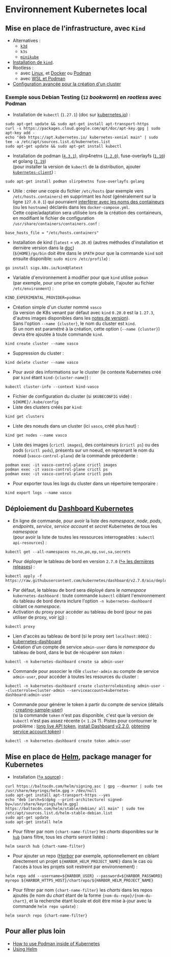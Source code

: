 # Environnement Kubernetes local
## Mise en place de l'infrastructure, avec `Kind`
* Alternatives :
  * [`k3d`](https://k3d.io/v5.4.2/usage/advanced/podman/)
  * `k3s`
  * [`minikube`](https://minikube.sigs.k8s.io/docs/drivers/podman/)
* [Installation de `kind`](https://kind.sigs.k8s.io/docs/user/quick-start/).
* Rootless :
  * avec [Linux](https://kind.sigs.k8s.io/docs/user/rootless/), et [Docker](https://docs.docker.com/go/rootless/) ou [Podman](https://github.com/containers/podman/blob/master/docs/tutorials/rootless_tutorial.md)
  * avec [WSL et Podman](https://podman-desktop.io/docs/kubernetes/kind)
* [Configuration avancée pour la création d'un cluster](https://kind.sigs.k8s.io/docs/user/configuration/)
### Exemple sous Debian Testing (`12` *bookworm*) en *rootless* avec Podman
* Installation de `kubectl` (`1.27.1`) (doc sur [kubernetes.io](https://kubernetes.io/fr/docs/tasks/tools/install-kubectl/#installation-%C3%A0-l-aide-des-gestionnaires-des-paquets-natifs)) :
```shell
sudo apt-get update && sudo apt-get install apt-transport-https
curl -s https://packages.cloud.google.com/apt/doc/apt-key.gpg | sudo apt-key add -
echo "deb https://apt.kubernetes.io/ kubernetes-xenial main" | sudo tee -a /etc/apt/sources.list.d/kubernetes.list
sudo apt-get update && sudo apt-get install kubectl
```
* Installation de podman ([`4.3.1`](https://packages.debian.org/testing/podman)), slirp4netns ([`1.2.0`](https://packages.debian.org/testing/slirp4netns)), fuse-overlayfs ([`1.10`](https://packages.debian.org/testing/fuse-overlayfs)) et golang ([`1.19`](https://packages.debian.org/testing/golang))  
  (pour installer la version de `kubectl` de la distribution, ajouter [`kubernetes-client`](https://packages.debian.org/testing/kubernetes-client)) :
```shell
sudo apt-get install podman slirp4netns fuse-overlayfs golang
```
* Utile : créer une copie du fichier `/etc/hosts` (par exemple vers `/etc/hosts.containers`) en supprimant les _host_ (généralement sur la ligne `127.0.0.1`) qui pourraient [interférer avec les noms des containeurs](https://github.com/containers/podman/issues/13748) (ou les `hostname`) déclarés dans les `docker-compose.yml`.  
Cette copie/adaptation sera utilisée lors de la création des containeurs, en modifiant le fichier de configuration `/usr/share/containers/containers.conf` :
```
base_hosts_file = "/etc/hosts.containers"
```
* Installation de kind (`latest` = `v0.20.0`) (autres méthodes d'installation et dernière version dans la [doc](https://kind.sigs.k8s.io/docs/user/quick-start/#installing-with-go-install))  
  (`${HOME}/go/bin` doit être dans le `$PATH` pour que la commande `kind` soit ensuite disponible: `sudo micro /etc/profile`) :
```shell
go install sigs.k8s.io/kind@latest
```
* Variable d'environnement à modifier pour que `kind` utilise `podman`  
  (par exemple, pour une prise en compte globale, l'ajouter au fichier `/etc/environment`) :
```shell
KIND_EXPERIMENTAL_PROVIDER=podman
```
* Création simple d'un cluster nommé `vasco`  
  (la version de K8s venant par défaut avec `kind` `0.20.0` est la `1.27.3`, d'autres images disponibles dans les [notes de version](https://github.com/kubernetes-sigs/kind/releases)).  
  Sans l'option `--name {cluster}`, le nom du cluster est `kind`.  
  Si un nom est paramétré à la création, cette option (`--name {cluster}`) devra être ajoutée à toute commande `kind`.
```shell
kind create cluster --name vasco
```
* Suppression du cluster :
```shell
kind delete cluster --name vasco
```
* Pour avoir des informations sur le cluster (le contexte Kubernetes créé par `kind` étant `kind-{cluster-name}`) :
```shell
kubectl cluster-info --context kind-vasco
```
* Fichier de configuration du cluster (si `$KUBECONFIG` vide) : `${HOME}/.kube/config`
* Liste des clusters créés par `kind`:
```shell
kind get clusters
```
* Liste des noeuds dans un cluster (ici `vasco`, créé plus haut) :
```shell
kind get nodes --name vasco
```
* Liste des images (`crictl images`), des containeurs (`crictl ps`) ou des pods (`crictl pods`), présents sur un noeud, en reprenant le nom du noeud (`vasco-control-plane`) de la commande précédente :
```shell
podman exec -it vasco-control-plane crictl images
podman exec -it vasco-control-plane crictl ps
podman exec -it vasco-control-plane crictl pods
```
* Pour exporter tous les logs du cluster dans un répertoire temporaire :
```shell
kind export logs --name vasco
```
## Déploiement du [Dashboard Kubernetes](https://kubernetes.io/docs/tasks/access-application-cluster/web-ui-dashboard/)
* En ligne de commande, pour avoir la liste des *namespace*, *node*, *pods*, *endpoints*, *service*, *service account* et *secret* Kubernetes de tous les *namespace*  
(pour avoir la liste de toutes les ressources interrogeables : `kubectl api-resources`) :
```shell
kubectl get --all-namespaces ns,no,po,ep,svc,sa,secrets
```
* Pour déployer le tableau de bord en version `2.7.0` ([&#x21aa; les dernières releases](https://github.com/kubernetes/dashboard/releases)) :
```shell
kubectl apply -f https://raw.githubusercontent.com/kubernetes/dashboard/v2.7.0/aio/deploy/recommended.yaml
```
* Par défaut, le tableau de bord sera déployé dans le *namespace* `kubernetes-dashboard` : toute commande `kubectl` ciblant l'environnement du tableau de bord devra inclure l'option `-n kubernetes-dashboard` ciblant ce *namespace*.
* Activation du proxy pour accéder au tableau de bord (pour ne pas utiliser de proxy, voir [ici](https://kubernetes.io/docs/tasks/administer-cluster/access-cluster-api/#without-kubectl-proxy)) :
```shell
kubectl proxy
```
* Lien d'accès au tableau de bord (si le proxy sert `localhost:8001`) : [kubernetes-dashboard](http://localhost:8001/api/v1/namespaces/kubernetes-dashboard/services/https:kubernetes-dashboard:/proxy/)
* Création d'un compte de service `admin-user` dans le *namespace* du tableau de bord, dans le but de récupérer son *token* :
```shell
kubectl -n kubernetes-dashboard create sa admin-user
```
* Commande pour associer le rôle `cluster-admin` au compte de service `admin-user`, pour accéder à toutes les resources du cluster :
```shell
kubectl -n kubernetes-dashboard create clusterrolebinding admin-user --clusterrole=cluster-admin --serviceaccount=kubernetes-dashboard:admin-user
```
* Commande pour générer le token à partir du compte de service (détails : [creating-sample-user](https://github.com/kubernetes/dashboard/blob/master/docs/user/access-control/creating-sample-user.md))  
(si la commande `token` n'est pas disponible, c'est que la version de `kubectl` n'est pas assez récente (< `1.24` ?). Pistes pour contourner le problème : [long live API token](https://kubernetes.io/docs/tasks/configure-pod-container/configure-service-account/#manually-create-a-long-lived-api-token-for-a-serviceaccount), [install Dashboard v2.2.0](https://adamtheautomator.com/kubernetes-dashboard/), [obtening service account token](https://docs.selectel.com/cloud/managed-kubernetes/instructions/service-account-token/)) :
```shell
kubectl -n kubernetes-dashboard create token admin-user
```
## Mise en place de [Helm](https://helm.sh/docs/intro/quickstart/), package manager for Kubernetes
* Installation ([&#x21aa; source](https://helm.sh/docs/intro/install/#from-apt-debianubuntu)) :
```shell
curl https://baltocdn.com/helm/signing.asc | gpg --dearmor | sudo tee /usr/share/keyrings/helm.gpg > /dev/null
sudo apt-get install apt-transport-https --yes
echo "deb [arch=$(dpkg --print-architecture) signed-by=/usr/share/keyrings/helm.gpg] https://baltocdn.com/helm/stable/debian/ all main" | sudo tee /etc/apt/sources.list.d/helm-stable-debian.list
sudo apt-get update
sudo apt-get install helm
```
* Pour filtrer par nom `{chart-name-filter}` les _charts_ disponibles sur le [`hub`](https://artifacthub.io/packages/search) (sans filtre, tous les _charts_ seront listés) :
```shell
helm search hub {chart-name-filter}
```
* Pour ajouter un repo ([_Harbor_](https://goharbor.io/docs/1.10/working-with-projects/working-with-images/managing-helm-charts/) par exemple, optionnellement en ciblant directement un projet `${HARBOR_HELM_PROJECT_NAME}` dans le cas où l'accès à tous les projets soit restreint par environnement) :
```shell
helm repo add --username=${HARBOR_USER} --password=${HARBOR_PASSWORD} myrepo ${HARBOR_HTTPS_HOST}/chartrepo/${HARBOR_HELM_PROJECT_NAME}
```
* Pour filtrer par nom `{chart-name-filter}` les _charts_ dans les repos ajoutés (le nom du _chart_ étant de la forme `{nom-du-repo}/{nom-du-chart}`, et la recherche étant locale et doit être mise à-jour avec la commande `helm repo update`) :
```shell
helm search repo {chart-name-filter}
```
## Pour aller plus loin
* [How to use Podman inside of Kubernetes](https://www.redhat.com/sysadmin/podman-inside-kubernetes)
* [Using Helm](https://helm.sh/docs/intro/using_helm/)
